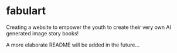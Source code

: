 # fabulart
Creating a website to empower the youth to create their very own AI generated image story books!

A more elaborate README will be added in the future...
